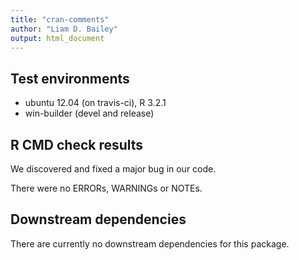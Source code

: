 ```yaml
---
title: "cran-comments"
author: "Liam D. Bailey"
output: html_document
---
```


## Test environments
* ubuntu 12.04 (on travis-ci), R 3.2.1
* win-builder (devel and release)

## R CMD check results

We discovered and fixed a major bug in our code.

There were no ERRORs, WARNINGs or NOTEs.

## Downstream dependencies
There are currently no downstream dependencies for this package.

